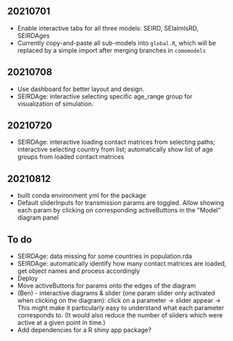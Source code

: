 ## 20210701
* Enable interactive tabs for all three models: SEIRD, SEIaImIsRD, SEIRDAges
* Currently copy-and-paste all sub-models into `global.R`, which will be replaced by a simple import after merging branches in `comomodels`

## 20210708
* Use dashboard for better layout and design.
* SEIRDAge: interactive selecting specific age_range group for visualization of simulation.

## 20210720
* SEIRDAge: interactive loading contact matrices from selecting paths; interactive selecting country from list; automatically show list of age groups from loaded contact matrices

## 20210812
* built conda environment yml for the package
* Default sliderInputs for transmission params are toggled. Allow showing each param by clicking on corresponding activeButtons in the "Model" diagram panel

## To do
* SEIRDAge: data missing for some countries in population.rda
* SEIRDAge: automatically identify how many contact matrices are loaded, get object names and process accordingly
* Deploy
* Move activeButtons for params onto the edges of the diagram
* (Ben) - interactive diagrams & slider (one param slider only activated when clicking on the diagram): click on a parameter -> slider appear -> This might make it particularly easy to understand what each parameter corresponds to. (It would also reduce the number of sliders which were active at a given point in time.)
* Add dependencies for a R shiny app package?
